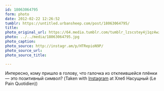 ```yaml
---
id: 18063064795
form: photo
date: 2012-02-22 12:26:52
tumblr: https://untitled.urbansheep.com/post/18063064795/
title:
photo_original_url: https://64.media.tumblr.com/tumblr_lzscstey4j1qz4wzio1_640.jpg
photo: ../../media/18063064795.jpg
photo_caption:
photo_source: http://instagr.am/p/HTRepioN9P/
photo_source_url:
photo_source_title:

---
```


<p>Интересно, кому пришло в голову, что галочка из отклеившейся плёнки — это позитивный символ? (Taken with <a href="http://instagr.am">Instagram</a> at Хлеб Насущный (Le Pain Quotidien))</p>
